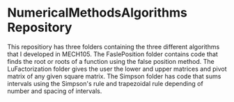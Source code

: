 # NumericalMethodsAlgorithms Repository
This repositiory has three folders containing the three different algorithms that I developed in MECH105. The FaslePosition folder
contains code that finds the root or roots of a function using the false position method. The LuFactorization folder gives the user
the lower and upper matrices and pivot matrix of any given square matrix. The Simpson folder has code that sums intervals using the
Simpson's rule and trapezoidal rule depending of number and spacing of intervals.

